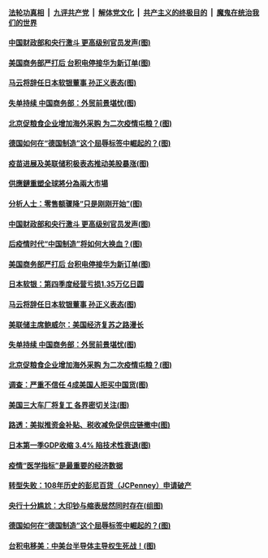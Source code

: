 ####  [法轮功真相](../../../../basic/blob/master/README.md?t=05191110) &nbsp;|&nbsp; [九评共产党](../../../../9ping.md/blob/master/README.md?t=05191110) &nbsp;|&nbsp; [解体党文化](../../../../jtdwh.md/blob/master/README.md?t=05191110)  &nbsp;|&nbsp; [共产主义的终极目的](../../../../gczydzjmd.md/blob/master/README.md?t=05191110) &nbsp;|&nbsp; [魔鬼在统治我们的世界](../../../../mgztzwmdsj.md/blob/master/README.md?t=05191110) 

#### [中国财政部和央行激斗 更高级别官员发声(图)](../pages/p5/933674.md?t=05191110) 

#### [美国商务部严打后 台积电停接华为新订单(图)](../pages/p5/933666.md?t=05191110) 

#### [马云将辞任日本软银董事 孙正义表态(图)](../pages/p5/933661.md?t=05191110) 

#### [失单持续 中国商务部：外贸前景堪忧(图)](../pages/p5/933631.md?t=05191110) 

#### [北京促粮食企业增加海外采购 为二次疫情屯粮？(图)](../pages/p5/933600.md?t=05191110) 

#### [德国如何在“德国制造”这个屈辱标签中崛起的？(图)](../pages/p5/933604.md?t=05191110) 

#### [疫苗进展及美联储积极表态推动美股暴涨(图)](../pages/p5/933702.md?t=05191110) 

#### [供應鏈重塑全球將分為兩大市場](../pages/p5/933696.md?t=05191110) 

#### [分析人士：零售额骤降“只是刚刚开始”(图)](../pages/p5/933691.md?t=05191110) 

#### [中国财政部和央行激斗 更高级别官员发声(图)](../pages/p5/933674.md?t=05191110) 

#### [后疫情时代“中国制造”将如何大换血？(图)](../pages/p5/933687.md?t=05191110) 

#### [美国商务部严打后 台积电停接华为新订单(图)](../pages/p5/933666.md?t=05191110) 

#### [日本软银：第四季度经营亏损1.35万亿日圆](../pages/p5/933662.md?t=05191110) 

#### [马云将辞任日本软银董事 孙正义表态(图)](../pages/p5/933661.md?t=05191110) 

#### [美联储主席鲍威尔：美国经济复苏之路漫长](../pages/p5/933653.md?t=05191110) 

#### [失单持续 中国商务部：外贸前景堪忧(图)](../pages/p5/933631.md?t=05191110) 

#### [北京促粮食企业增加海外采购 为二次疫情屯粮？(图)](../pages/p5/933600.md?t=05191110) 

#### [调查：严重不信任 4成美国人拒买中国货(图)](../pages/p5/933645.md?t=05191110) 

#### [美国三大车厂将复工 各界密切关注(图)](../pages/p5/933642.md?t=05191110) 

#### [路透：美拟推资金补贴、税收减免促供应链撤中(图)](../pages/p5/933641.md?t=05191110) 

#### [日本第一季GDP收缩 3.4% 陷技术性衰退(图)](../pages/p5/933633.md?t=05191110) 

#### [疫情“医学指标”是最重要的经济数据](../pages/p5/933618.md?t=05191110) 

#### [转型失败：108年历史的彭尼百货（JCPenney）申请破产](../pages/p5/933610.md?t=05191110) 

#### [央行十分尴尬：大印钞与缩表居然同时存在(组图)](../pages/p5/933606.md?t=05191110) 

#### [德国如何在“德国制造”这个屈辱标签中崛起的？(图)](../pages/p5/933604.md?t=05191110) 

#### [台积电移美：中美台半导体主导权生死战！(图)](../pages/p5/933597.md?t=05191110) 

